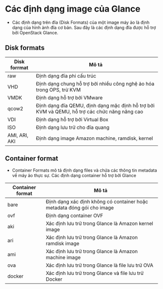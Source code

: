 # Các định dạng image của Glance
* Các định dạng trên đĩa (Disk Formats) của một image máy ảo là định dạng của hình ảnh đĩa cơ bản. Sau đây là các định dạng đĩa được hỗ trợ bởi OpenStack Glance.

## Disk formats

|Disk forrmat|Mô tả|
|------------|-----|
|raw|Định dạng đĩa phi cấu trúc|
|VHD|Định dạng chung hỗ trợ bởi nhiều công nghệ ảo hóa trong OPS, trừ KVM|
|VMDK|Định dạng hỗ trợ bởi VMware|
|qcow2|Định dạng đĩa QEMU, định dạng mặc định hỗ trợ bởi KVM và QEMU, hỗ trợ các chức năng nâng cao|
|VDI|Định dạng hỗ trợ bởi Virtual Box|
|ISO|Định dạng lưu trữ cho đĩa quang|
|AMI, ARI, AKI| Định dạng image Amazon machine, ramdisk, kernel|


## Container format
* Container Formats mô tả định dạng files và chứa các thông tin metadata về máy ảo thực sự. Các định dạng container hỗ trợ bởi Glance

|Container format|Mô tả|
|----------------|-----|
|bare|Định dạng xác định không có container hoặc metadata đóng gói cho image|
|ovf|Định dạng container OVF|
|aki|Xác định lưu trữ trong Glance là Amazon kernel image|
|ari|Xác định lưu trữ trong Glance là Amazon ramdisk image|
|ami|Xác định lưu trữ trong Glance là Amazon machine image|
|ova|Xác định lưu trữ trong Glance là file lưu trữ OVA|
|docker|Xác định lưu trữ trong Glance và file lưu trữ Docker|
